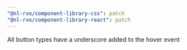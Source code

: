 ```yaml
---
"@nl-rvo/component-library-css": patch
"@nl-rvo/component-library-react": patch
---
```


All button types have a underscore added to the hover event
